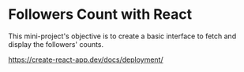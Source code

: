 # Followers Count with React

This mini-project's objective is to create a basic interface to fetch and display the followers' counts.

https://create-react-app.dev/docs/deployment/
